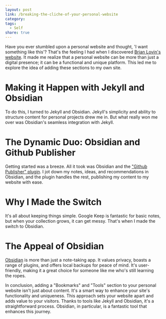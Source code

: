 ```yaml
---
layout: post
link: /breaking-the-cliche-of-your-personal-website
category: 
tags:
  - Self
share: true
---
```

Have you ever stumbled upon a personal website and thought, 'I want something like this'? That's the feeling I had when I discovered [Brian Lovin's website](https://brianlovin.com). It made me realize that a personal website can be more than just a digital presence; it can be a functional and unique platform. This led me to explore the idea of adding these sections to my own site.

# Making it Happen with Jekyll and Obsidian

To do this, I turned to Jekyll and Obsidian. Jekyll's simplicity and ability to structure content for personal projects drew me in. But what really won me over was Obsidian's seamless integration with Jekyll.

# The Dynamic Duo: Obsidian and Github Publisher

Getting started was a breeze. All it took was Obsidian and the ["Github Publisher" plugin](https://github.com/ObsidianPublisher/obsidian-github-publisher). I jot down my notes, ideas, and recommendations in Obsidian, and the plugin handles the rest, publishing my content to my website with ease.

# Why I Made the Switch

It's all about keeping things simple. Google Keep is fantastic for basic notes, but when your collection grows, it can get messy. That's when I made the switch to Obsidian.

# The Appeal of Obsidian

[Obsidian](https://obsidian.md/) is more than just a note-taking app. It values privacy, boasts a range of plugins, and offers local backups for peace of mind. It's user-friendly, making it a great choice for someone like me who's still learning the ropes.

In conclusion, adding a "Bookmarks" and "Tools" section to your personal website isn't just about content. It's a smart way to enhance your site's functionality and uniqueness. This approach sets your website apart and adds value to your visitors. Thanks to tools like Jekyll and Obsidian, it's a straightforward process. Obsidian, in particular, is a fantastic tool that enhances this journey.